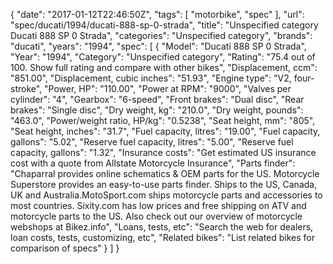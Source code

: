 {
    "date": "2017-01-12T22:46:50Z",
    "tags": [
        "motorbike",
        "spec"
    ],
    "url": "spec\/ducati\/1994\/ducati-888-sp-0-strada",
    "title": "Unspecified category Ducati 888 SP 0 Strada",
    "categories": "Unspecified category",
    "brands": "ducati",
    "years": "1994",
    "spec": [
        {
            "Model": "Ducati 888 SP 0 Strada",
            "Year": "1994",
            "Category": "Unspecified category",
            "Rating": "75.4 out of 100. Show full rating and compare with other bikes",
            "Displacement, ccm": "851.00",
            "Displacement, cubic inches": "51.93",
            "Engine type": "V2, four-stroke",
            "Power, HP": "110.00",
            "Power at RPM": "9000",
            "Valves per cylinder": "4",
            "Gearbox": "6-speed",
            "Front brakes": "Dual disc",
            "Rear brakes": "Single disc",
            "Dry weight, kg": "210.0",
            "Dry weight, pounds": "463.0",
            "Power\/weight ratio, HP\/kg": "0.5238",
            "Seat height, mm": "805",
            "Seat height, inches": "31.7",
            "Fuel capacity, litres": "19.00",
            "Fuel capacity, gallons": "5.02",
            "Reserve fuel capacity, litres": "5.00",
            "Reserve fuel capacity, gallons": "1.32",
            "Insurance costs": "Get estimated US insurance cost with a quote from Allstate Motorcycle Insurance",
            "Parts finder": "Chaparral provides online schematics & OEM parts for the US.   Motorcycle Superstore provides an easy-to-use parts finder. Ships to the US, Canada, UK and Australia.MotoSport.com ships motorcycle parts and accessories to most countries.    Sixity.com has low prices and free shipping on ATV and motorcycle parts to the US. Also check out our overview of motorcycle webshops at Bikez.info",
            "Loans, tests, etc": "Search the web for dealers, loan costs, tests, customizing, etc",
            "Related bikes": "List related bikes for comparison of specs"
        }
    ]
}
